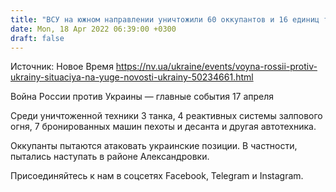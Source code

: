 ```yaml
---
title: "ВСУ на южном направлении уничтожили 60 оккупантов и 16 единиц техники"
date: Mon, 18 Apr 2022 06:39:00 +0300
draft: false
---
```

Источник: Новое Время https://nv.ua/ukraine/events/voyna-rossii-protiv-ukrainy-situaciya-na-yuge-novosti-ukrainy-50234661.html


Война России против Украины — главные события 17 апреля

Среди уничтоженной техники 3 танка, 4 реактивных системы залпового огня, 7 бронированных машин пехоты и десанта и другая автотехника.

Оккупанты пытаются атаковать украинские позиции. В частности, пытались наступать в районе Александровки.

Присоединяйтесь к нам в соцсетях Facebook, Telegram и Instagram.
